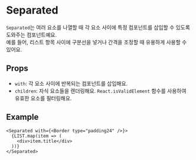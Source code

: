 # Separated

`Separated`는 여러 요소를 나열할 때 각 요소 사이에 특정 컴포넌트를 삽입할 수 있도록 도와주는 컴포넌트예요.  
예를 들어, 리스트 항목 사이에 구분선을 넣거나 간격을 조정할 때 유용하게 사용할 수 있어요.

## Props

- `with`: 각 요소 사이에 반복되는 컴포넌트를 삽입해요.
- `children`: 자식 요소들을 렌더링해요. `React.isValidElement` 함수를 사용하여 유효한 요소를 필터링해요.

## Example

```tsx
<Separated with={<Border type="padding24" />}>
  {LIST.map(item => (
    <div>item.title</div>
  ))}
</Separated>
```
